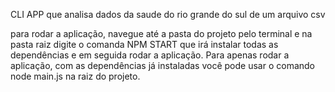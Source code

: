 CLI APP que analisa dados da saude do rio grande do sul de um arquivo csv

para rodar a aplicação, navegue até a pasta do projeto pelo terminal e na pasta raiz digite o comanda NPM START que irá instalar todas as 
dependências e em seguida rodar a aplicação. Para apenas rodar a aplicação, com as dependências já instaladas você pode usar o comando node main.js na raiz do projeto.
